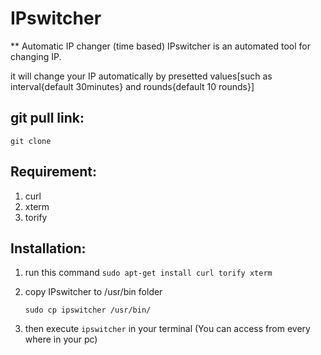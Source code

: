 # IPswitcher

** Automatic IP changer (time based) 
IPswitcher is an automated tool for changing IP.

it will change your IP automatically by presetted values[such as interval{default 30minutes} and rounds{default 10 rounds}]

## git pull link:
	git clone 	

## Requirement:
1. curl
2. xterm
3. torify

## Installation:
1. run this command 
	`sudo apt-get install curl torify xterm`

2. copy IPswitcher to /usr/bin folder
	
	`sudo cp ipswitcher /usr/bin/`

3. then execute 
`ipswitcher` in your terminal (You can access from every where in your pc)
